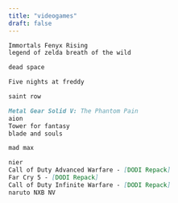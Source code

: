 ```yaml
---
title: "videogames"
draft: false
---
```


```markdown
Immortals Fenyx Rising
legend of zelda breath of the wild
```

```markdown
dead space
```

```markdown
Five nights at freddy
```

```markdown
saint row
```

```markdown
Metal Gear Solid V: The Phantom Pain
aion
Tower for fantasy
blade and souls
```

```markdown
mad max
```

```markdown
nier
Call of Duty Advanced Warfare - [DODI Repack]
Far Cry 5 - [DODI Repack]
Call of Duty Infinite Warfare - [DODI Repack]
naruto NXB NV
```
